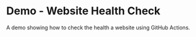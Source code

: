 # Demo - Website Health Check

A demo showing how to check the health a website using GitHub Actions.
